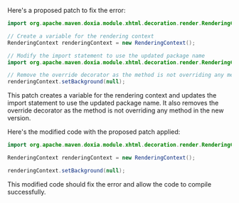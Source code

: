 Here's a proposed patch to fix the error:
```java
import org.apache.maven.doxia.module.xhtml.decoration.render.RenderingContext;

// Create a variable for the rendering context
RenderingContext renderingContext = new RenderingContext();

// Modify the import statement to use the updated package name
import org.apache.maven.doxia.module.xhtml.decoration.render.RenderingContext;

// Remove the override decorator as the method is not overriding any method in the new version
renderingContext.setBackground(null);
```
This patch creates a variable for the rendering context and updates the import statement to use the updated package name. It also removes the override decorator as the method is not overriding any method in the new version.

Here's the modified code with the proposed patch applied:
```java
import org.apache.maven.doxia.module.xhtml.decoration.render.RenderingContext;

RenderingContext renderingContext = new RenderingContext();

renderingContext.setBackground(null);
```
This modified code should fix the error and allow the code to compile successfully.